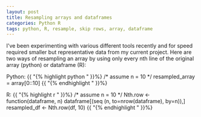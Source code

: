 ```yaml
---
layout: post
title: Resampling arrays and dataframes 
categories: Python R
tags: python, R, resample, skip rows, array, dataframe
---
```


I've been experimenting with various different tools recently and for speed required 
smaller but representative data from my current project. Here are two ways of resampling 
an array by using only every nth line of the original array (python) or dataframe (R):

Python: 
{{ "{% highlight python " }}%} 
/* assume n = 10 */
resampled_array = array[0::10]
{{ "{% endhighlight " }}%}  

R: 
{{ "{% highlight r " }}%} 
/* assume n = 10 */
Nth.row <- function(dataframe, n) dataframe[(seq (n, to=nrow(dataframe), by=n)),]
resampled_df <- Nth.row(df, 10)
{{ "{% endhighlight " }}%}  

